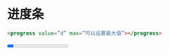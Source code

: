 # 进度条

```html
<progress value=”d” max=“可以设置最大值”></progress>
```



<progress value="10" max="100"></progress>

